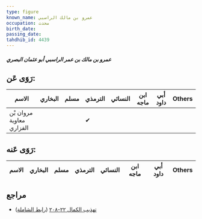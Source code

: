 ```yaml
---
type: figure
known_name: عمرو بن مالك الراسبي
occupation: محدث
birth_date:
passing_date:
tahdhib_id: 4439
---
```

##### عمرو بن مالك بن عمر الراسبي أبو عثمان البصري

## رَوَى عَن:
| الاسم                    | البخاري | مسلم | الترمذي | النسائي | ابن ماجه | أبي داود | Others |
| ------------------------ | ------- | ---- | ------- | ------- | -------- | -------- | ------ |
| مروان بْن معاوية الفزاري |         |      | ✔       |         |          |          |        |
## رَوَى عَنه:
| الاسم | البخاري | مسلم | الترمذي | النسائي | ابن ماجه | أبي داود | Others |
| ----- | ------- | ---- | ------- | ------- | -------- | -------- | ------ |
## مراجع
- [تهذيب الكمال ٢٢-٢٠٨](obsidian://open?vault=Tahdhib-al-Kamal&file=Figures/٤٤٣٩-عمرو%20بن%20مالك%20بن%20عمر%20الراسبي%20أبو%20عثمان%20البصري) ([رابط الشاملة](https://shamela.ws/book/3722/11461))